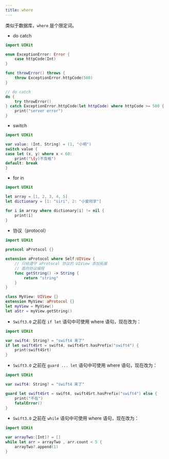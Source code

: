 ```yaml
---
title: where
---
```


类似于数据库，`where` 是个限定词。

- do catch

```swift
import UIKit

enum ExceptionError: Error {
    case httpCode(Int)
}

func throwError() throws {
    throw ExceptionError.httpCode(500)
}

// do catch
do {
    try throwError()
} catch ExceptionError.httpCode(let httpCode) where httpCode >= 500 {
    print("server error")
}
```

- switch

```swift
import UIKit

var value: (Int, String) = (1, "小明")
switch value {
case let (x, y) where x < 60:
    print("\(y)不及格")
default: break
}
```

- for in

```swift
import UIKit

let array = [1, 2, 3, 4, 5]
let dictionary = [1: "siri", 2: "小爱同学"]

for i in array where dictionary[i] != nil {
    print(i)
}
```

- 协议（protocol）

```swift
import UIKit

protocol aProtocol {}

extension aProtocol where Self:UIView {
    // 只给遵守 aProtocal 协议的 UIView 添加拓展
    // 面向协议编程
    func getString() -> String {
        return "string"
    }
}

class MyView: UIView {}
extension MyView: aProtocol {}
let myView = MyView()
let aStr = myView.getString()
```

- `Swift3.0` 之前在 `if let` 语句中可使用 where 语句，现在改为：

```swift
import UIKit

var swift4: String? = "swift4 来了"
if let swift4Srt = swift4, swift4Srt.hasPrefix("swift4") {
    print(swift4Srt)
}
```

- `Swift3.0` 之前在 `guard ... let` 语句中可使用 where 语句，现在改为：

```swift
import UIKit

var swift4: String? = "swift4 来了"

guard let swift4Srt = swift4, swift4Srt.hasPrefix("swift4") else {
    print("不在")
    fatalError()
}
```

- `Swift3.0` 之前在 `while` 语句中可使用 where 语句，现在改为：

```swift
import UIKit

var arrayTwo:[Int]? = []
while let arr = arrayTwo , arr.count < 5 {
    arrayTwo?.append(1)
}
```

